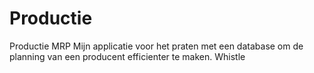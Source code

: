 # Productie
Productie MRP
Mijn applicatie voor het praten met een database om de planning van een producent efficienter te maken.
Whistle
